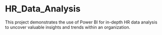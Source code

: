 # HR_Data_Analysis
This project demonstrates the use of Power BI for in-depth HR data analysis to uncover valuable insights and trends within an organization.
